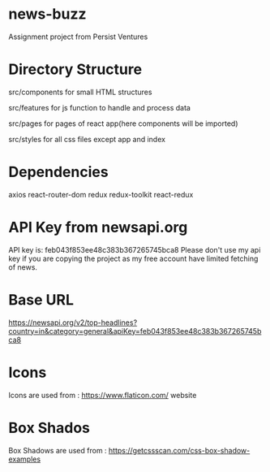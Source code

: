 # news-buzz
Assignment project from Persist Ventures


# Directory Structure

src/components for small HTML structures

src/features for js function to handle and process data

src/pages  for pages of react app(here components will be imported)

src/styles for all css files except app and index

# Dependencies
axios
react-router-dom
redux
redux-toolkit
react-redux

# API Key from newsapi.org
 API key is: feb043f853ee48c383b367265745bca8
 Please don't use my api key if you are copying the project as my free account have limited fetching of news. 

 # Base URL
 https://newsapi.org/v2/top-headlines?country=in&category=general&apiKey=feb043f853ee48c383b367265745bca8

 # Icons
 Icons are used from : https://www.flaticon.com/   website

 # Box Shados
 Box Shadows are used from : https://getcssscan.com/css-box-shadow-examples